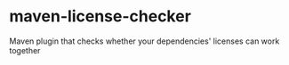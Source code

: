 # maven-license-checker
Maven plugin that checks whether your dependencies' licenses can work together
